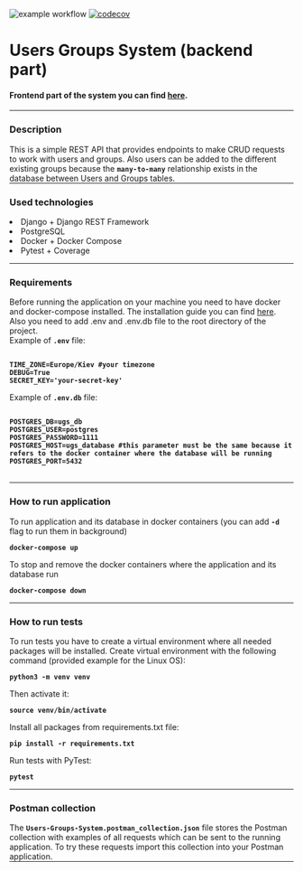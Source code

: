 ![example workflow](https://github.com/VitaliiPysyniuk/Users-Groups-System-backend/actions/workflows/build.yml/badge.svg?branch=main)
[![codecov](https://codecov.io/gh/VitaliiPysyniuk/Users-Groups-System-backend/branch/main/graph/badge.svg?token=DCMao8v5qt)](https://codecov.io/gh/VitaliiPysyniuk/Users-Groups-System-backend)
# Users Groups System (backend part)
<h4>Frontend part of the system you can find <a href="https://github.com/VitaliiPysyniuk/Users-Groups-System-frontend">here</a>.</h4> 
<hr style="margin-top: 0"/>
<h3>Description</h3>
This is a simple REST API that provides endpoints to make CRUD requests to work with users and groups. 
Also users can be added to the different existing groups because the <code><b>many-to-many</b></code> relationship 
exists in the database between Users and Groups tables.
<hr style="margin-top: 0"/>
<h3>Used technologies</h3>
<dl>
  <li>Django + Django REST Framework</li>
  <li>PostgreSQL</li>
  <li>Docker + Docker Compose</li>
  <li>Pytest + Coverage</li>
</dl>

<hr style="margin-top: 0"/>
<h3>Requirements</h3>
Before running the application on your machine you need to have docker and docker-compose installed. 
The installation guide you can find <a href="https://docs.docker.com/desktop/">here</a>.
<br>Also you need to add .env and .env.db file to the root directory of the project.
<br>Example of <code><b>.env</b></code> file:
<pre>
<code><b>
TIME_ZONE=Europe/Kiev #your timezone
DEBUG=True 
SECRET_KEY='your-secret-key'
</b></code></pre>
Example of <code><b>.env.db</b></code> file:
<pre>
<code><b>
POSTGRES_DB=ugs_db
POSTGRES_USER=postgres
POSTGRES_PASSWORD=1111
POSTGRES_HOST=ugs_database #this parameter must be the same because it refers to the docker container where the database will be running
POSTGRES_PORT=5432
</b></code>
</pre>
<hr style="margin-top: 0"/>
<h3>How to run application</h3>
To run application and its database in docker containers (you can add <code><b>-d</b></code> flag to run them in background)
<pre>
<code><b>docker-compose up </b></code>
</pre>
To stop and remove the docker containers where the application and its database run
<pre>
<code><b>docker-compose down</b></code>
</pre>
<hr style="margin-top: 0"/>
<h3>How to run tests</h3>
To run tests you have to create a virtual environment where all needed packages will be installed. Create virtual 
environment with the following command (provided example for the Linux OS):
<pre>
<code><b>python3 -m venv venv</b></code>
</pre>
Then activate it:
<pre>
<code><b>source venv/bin/activate</b></code>
</pre>
Install all packages from requirements.txt file:
<pre>
<code><b>pip install -r requirements.txt</b></code>
</pre>
Run tests with PyTest:
<pre>
<code><b>pytest</b></code>
</pre>
<hr style="margin-top: 0"/>
<h3>Postman collection</h3>
The <code><b>Users-Groups-System.postman_collection.json</b></code> file stores the Postman collection with examples of 
all requests which can be sent to the running application. To try these requests import this collection 
into your Postman application.
<hr style="margin-top: 0"/>
